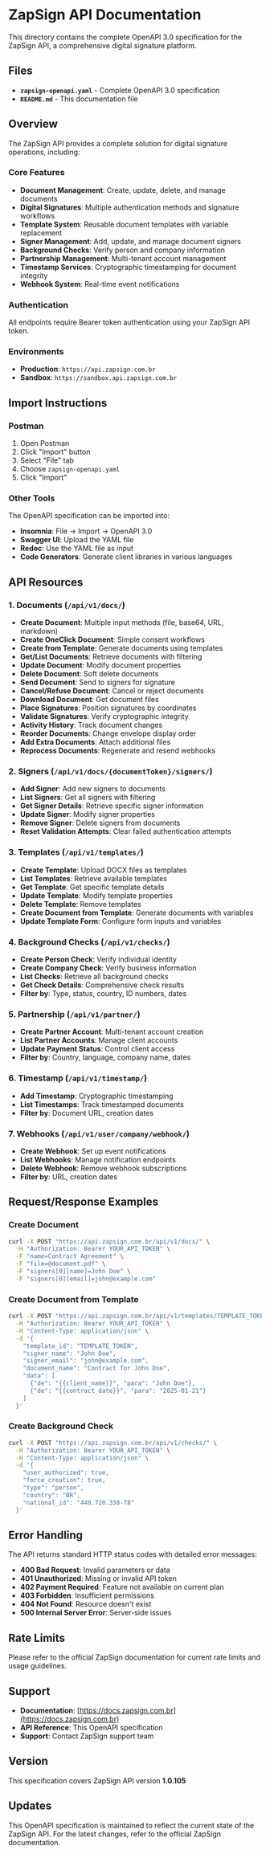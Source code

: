 # ZapSign API Documentation

This directory contains the complete OpenAPI 3.0 specification for the ZapSign API, a comprehensive digital signature platform.

## Files

- **`zapsign-openapi.yaml`** - Complete OpenAPI 3.0 specification
- **`README.md`** - This documentation file

## Overview

The ZapSign API provides a complete solution for digital signature operations, including:

### Core Features
- **Document Management**: Create, update, delete, and manage documents
- **Digital Signatures**: Multiple authentication methods and signature workflows
- **Template System**: Reusable document templates with variable replacement
- **Signer Management**: Add, update, and manage document signers
- **Background Checks**: Verify person and company information
- **Partnership Management**: Multi-tenant account management
- **Timestamp Services**: Cryptographic timestamping for document integrity
- **Webhook System**: Real-time event notifications

### Authentication
All endpoints require Bearer token authentication using your ZapSign API token.

### Environments
- **Production**: `https://api.zapsign.com.br`
- **Sandbox**: `https://sandbox.api.zapsign.com.br`

## Import Instructions

### Postman
1. Open Postman
2. Click "Import" button
3. Select "File" tab
4. Choose `zapsign-openapi.yaml`
5. Click "Import"

### Other Tools
The OpenAPI specification can be imported into:
- **Insomnia**: File → Import → OpenAPI 3.0
- **Swagger UI**: Upload the YAML file
- **Redoc**: Use the YAML file as input
- **Code Generators**: Generate client libraries in various languages

## API Resources

### 1. Documents (`/api/v1/docs/`)
- **Create Document**: Multiple input methods (file, base64, URL, markdown)
- **Create OneClick Document**: Simple consent workflows
- **Create from Template**: Generate documents using templates
- **Get/List Documents**: Retrieve documents with filtering
- **Update Document**: Modify document properties
- **Delete Document**: Soft delete documents
- **Send Document**: Send to signers for signature
- **Cancel/Refuse Document**: Cancel or reject documents
- **Download Document**: Get document files
- **Place Signatures**: Position signatures by coordinates
- **Validate Signatures**: Verify cryptographic integrity
- **Activity History**: Track document changes
- **Reorder Documents**: Change envelope display order
- **Add Extra Documents**: Attach additional files
- **Reprocess Documents**: Regenerate and resend webhooks

### 2. Signers (`/api/v1/docs/{documentToken}/signers/`)
- **Add Signer**: Add new signers to documents
- **List Signers**: Get all signers with filtering
- **Get Signer Details**: Retrieve specific signer information
- **Update Signer**: Modify signer properties
- **Remove Signer**: Delete signers from documents
- **Reset Validation Attempts**: Clear failed authentication attempts

### 3. Templates (`/api/v1/templates/`)
- **Create Template**: Upload DOCX files as templates
- **List Templates**: Retrieve available templates
- **Get Template**: Get specific template details
- **Update Template**: Modify template properties
- **Delete Template**: Remove templates
- **Create Document from Template**: Generate documents with variables
- **Update Template Form**: Configure form inputs and variables

### 4. Background Checks (`/api/v1/checks/`)
- **Create Person Check**: Verify individual identity
- **Create Company Check**: Verify business information
- **List Checks**: Retrieve all background checks
- **Get Check Details**: Comprehensive check results
- **Filter by**: Type, status, country, ID numbers, dates

### 5. Partnership (`/api/v1/partner/`)
- **Create Partner Account**: Multi-tenant account creation
- **List Partner Accounts**: Manage client accounts
- **Update Payment Status**: Control client access
- **Filter by**: Country, language, company name, dates

### 6. Timestamp (`/api/v1/timestamp/`)
- **Add Timestamp**: Cryptographic timestamping
- **List Timestamps**: Track timestamped documents
- **Filter by**: Document URL, creation dates

### 7. Webhooks (`/api/v1/user/company/webhook/`)
- **Create Webhook**: Set up event notifications
- **List Webhooks**: Manage notification endpoints
- **Delete Webhook**: Remove webhook subscriptions
- **Filter by**: URL, creation dates

## Request/Response Examples

### Create Document
```bash
curl -X POST "https://api.zapsign.com.br/api/v1/docs/" \
  -H "Authorization: Bearer YOUR_API_TOKEN" \
  -F "name=Contract Agreement" \
  -F "file=@document.pdf" \
  -F "signers[0][name]=John Doe" \
  -F "signers[0][email]=john@example.com"
```

### Create Document from Template
```bash
curl -X POST "https://api.zapsign.com.br/api/v1/templates/TEMPLATE_TOKEN/create-doc/" \
  -H "Authorization: Bearer YOUR_API_TOKEN" \
  -H "Content-Type: application/json" \
  -d '{
    "template_id": "TEMPLATE_TOKEN",
    "signer_name": "John Doe",
    "signer_email": "john@example.com",
    "document_name": "Contract for John Doe",
    "data": [
      {"de": "{{client_name}}", "para": "John Doe"},
      {"de": "{{contract_date}}", "para": "2025-01-21"}
    ]
  }'
```

### Create Background Check
```bash
curl -X POST "https://api.zapsign.com.br/api/v1/checks/" \
  -H "Authorization: Bearer YOUR_API_TOKEN" \
  -H "Content-Type: application/json" \
  -d '{
    "user_authorized": true,
    "force_creation": true,
    "type": "person",
    "country": "BR",
    "national_id": "449.720.338-78"
  }'
```

## Error Handling

The API returns standard HTTP status codes with detailed error messages:

- **400 Bad Request**: Invalid parameters or data
- **401 Unauthorized**: Missing or invalid API token
- **402 Payment Required**: Feature not available on current plan
- **403 Forbidden**: Insufficient permissions
- **404 Not Found**: Resource doesn't exist
- **500 Internal Server Error**: Server-side issues

## Rate Limits

Please refer to the official ZapSign documentation for current rate limits and usage guidelines.

## Support

- **Documentation**: [https://docs.zapsign.com.br](https://docs.zapsign.com.br)
- **API Reference**: This OpenAPI specification
- **Support**: Contact ZapSign support team

## Version

This specification covers ZapSign API version **1.0.105**

## Updates

This OpenAPI specification is maintained to reflect the current state of the ZapSign API. For the latest changes, refer to the official ZapSign documentation.
